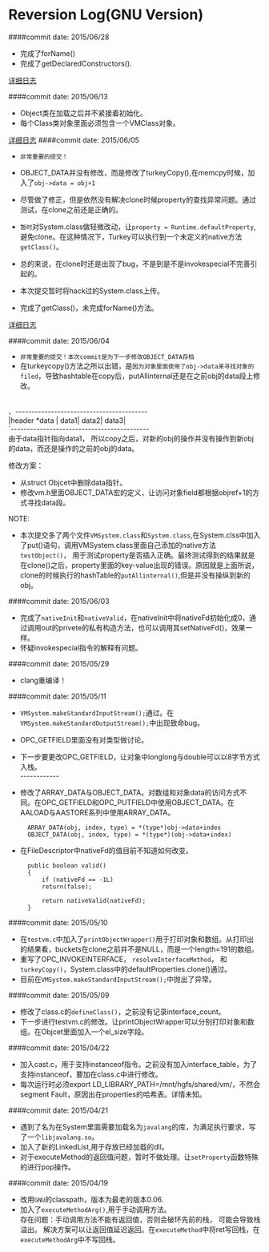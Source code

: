 Reversion Log(GNU Version)
=====================================
####commit date: 2015/06/28
- 完成了forName()
- 完成了getDeclaredConstructors().

[详细日志](http://note.youdao.com/share/?id=f29d2d0a9b3804e5de9fb64be1553cf4&type=note)

####commit date: 2015/06/13
- Object类在加载之后并不紧接着初始化。
- 每个Class类对象里面必须包含一个VMClass对象。

[详细日志](http://note.youdao.com/share/?id=7cd0c22f1f2d4bfbcac7880d74e426a2&type=note)
####commit date: 2015/06/05
- `非常重要的提交！`
- OBJECT_DATA并没有修改，而是修改了turkeyCopy(),在memcpy时候，加入了`obj->data = obj+1`
- 尽管做了修正，但是依然没有解决clone时候property的查找异常问题。通过测试，在clone之前还是正确的。
- `暂时`对System.class做轻微改动，让`property = Runtime.defaultProperty`, 避免clone。在这种情况下，Turkey可以执行到一个未定义的native方法`getClass()`。
- 总的来说，在clone时还是出现了bug，不是到是不是invokespecial不完善引起的。
- 本次提交暂时将hack过的System.class上传。<br>

- 完成了getClass()，未完成forName()方法。

[详细日志](http://note.youdao.com/share/?id=066ba89456b0350b274829a5dd8fccc7&type=note)


####commit date: 2015/06/04
- `非常重要的提交！本次commit是为下一步修改OBJECT_DATA存档`
- 在turkeycopy()方法之所以出错，是`因为对象里面使用了obj->data来寻找对象的filed`，导致hashtable在copy后，putAllinternal还是在之前obj的data段上修改。
<br>
、-----------------------------------------<br>
|header  *data | data1| data2| data3|<br>
`-------------------------------------------
<br>
由于data指针指向data1， 所以copy之后，对新的obj的操作并没有操作到新obj的data，而还是操作的之前的obj的data。

修改方案：

- 从struct Objcet中删除data指针。
- 修改vm.h里面OBJECT_DATA宏的定义，让访问对象field都根据objref+1的方式寻找data段。

NOTE:

- 本次提交多了两个文件`VMSystem.class`和`System.class`,在System.clss中加入了put()语句，调用VMSystem.class里面自己添加的native方法`testObject()`， 用于测试property是否插入正确。最终测试得到的结果就是在clone()之后，property里面的key-value出现的错误。原因就是上面所说，clone的时候执行的hashTable的`putAllinternal()`,但是并没有操纵到新的obj。

####commit date: 2015/06/03
- 完成了`nativeInit`和`nativeValid`，在nativeInit中将nativeFd初始化成0，通过调用out的privete的私有构造方法，也可以调用其setNativeFd()，效果一样。
- 怀疑invokespecial指令的解释有问题。

####commit date: 2015/05/29
- clang重编译！

####commit date: 2015/05/11
- `VMSystem.makeStandardInputStream();`通过。在`VMSystem.makeStandardOutputStream();`中出现致命bug。
- OPC_GETFIELD里面没有对类型做讨论。
- 下一步要更改OPC_GETFIELD，让对象中longlong与double可以以8字节方式入栈。
<br>------------<br>
- 修改了ARRAY_DATA与OBJECT_DATA。对数组和对象data的访问方式不同。在OPC_GETFIELD和OPC_PUTFIELD中使用OBJECT_DATA。在AALOAD与AASTORE系列中使用ARRAY_DATA。

		ARRAY_DATA(obj, index, type) = *(type*)obj->data+index
		OBJECT_DATA(obj, index, type) = *(type*)(obj->data+index) 
- 在FileDescriptor中nativeFd的值目前不知道如何改变。

		public boolean valid()
		{
			if (nativeFd == -1L)
			return(false);

    		return nativeValid(nativeFd);
		}

####commit date: 2015/05/10
- 在`testvm.c`中加入了`printObjectWrapper()`用于打印对象和数组。从打印出的结果看，buckets在clone之前并不是NULL，而是一个length=191的数组。
- 重写了OPC_INVOKEINTERFACE， `resolveInterfaceMethod`， 和`turkeyCopy()`，System.class中的defaultProperties.clone()通过。
- 目前在`VMSystem.makeStandardInputStream();`中抛出了异常。

####commit date: 2015/05/09
- 修改了class.c的`defineClass()`，之前没有记录interface_count。
- 下一步进行testvm.c的修改。让printObjectWrapper可以分别打印对象和数组。在Objcet里面加入一个el_size字段。

####commit date: 2015/04/22
- 加入cast.c，用于支持instanceof指令。之前没有加入interface_table，为了支持instanceof，要加在class.c中进行修改。
- 每次运行时必须export LD_LIBRARY_PATH=/mnt/hgfs/shared/vm/，不然会segment Fault，原因出在properties的哈希表。详情未知。

####commit date: 2015/04/21
- 遇到了名为在System里面需要加载名为`javalang`的库，为满足执行要求，写了一个`libjavalang.so`。
- 加入了新的LinkedList,用于存放已经加载的dll。
- 对于executeMethod的返回值问题，暂时不做处理。让`setProperty`函数特殊的进行pop操作。

####commit date: 2015/04/19
- 改用`GNU`的classpath，版本为最老的版本0.06.
- 加入了`executeMethodArg()`,用于手动调用方法。
<br>存在问题：手动调用方法不能有返回值，否则会破环先前的栈， 可能会导致栈溢出。 解决方案可以让返回值延迟返回。在`executeMethod`中将ret写回栈，在`executeMethodArg`中不写回栈。